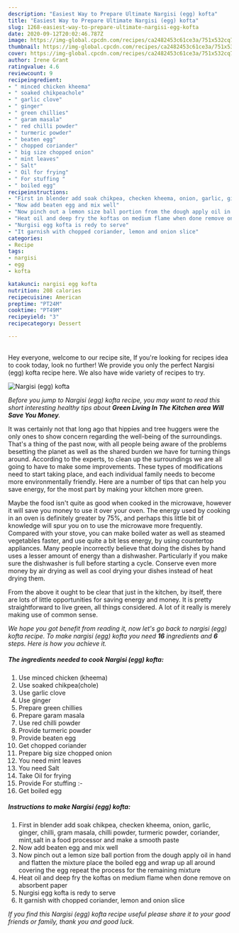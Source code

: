 ```yaml
---
description: "Easiest Way to Prepare Ultimate Nargisi (egg) kofta"
title: "Easiest Way to Prepare Ultimate Nargisi (egg) kofta"
slug: 1268-easiest-way-to-prepare-ultimate-nargisi-egg-kofta
date: 2020-09-12T20:02:46.787Z
image: https://img-global.cpcdn.com/recipes/ca2482453c61ce3a/751x532cq70/nargisi-egg-kofta-recipe-main-photo.jpg
thumbnail: https://img-global.cpcdn.com/recipes/ca2482453c61ce3a/751x532cq70/nargisi-egg-kofta-recipe-main-photo.jpg
cover: https://img-global.cpcdn.com/recipes/ca2482453c61ce3a/751x532cq70/nargisi-egg-kofta-recipe-main-photo.jpg
author: Irene Grant
ratingvalue: 4.6
reviewcount: 9
recipeingredient:
- " minced chicken kheema"
- " soaked chikpeachole"
- " garlic clove"
- " ginger"
- " green chillies"
- " garam masala"
- " red chilli powder"
- " turmeric powder"
- " beaten egg"
- " chopped coriander"
- " big size chopped onion"
- " mint leaves"
- " Salt"
- " Oil for frying"
- " For stuffing "
- " boiled egg"
recipeinstructions:
- "First in blender add soak chikpea, checken kheema, onion, garlic, ginger, chilli, gram masala, chilli powder, turmeric powder, coriander, mint,salt in a food processor and make a smooth paste"
- "Now add beaten egg and mix well"
- "Now pinch out a lemon size ball portion from the dough apply oil in hand and flatten the mixture place the boiled egg and wrap up all around covering the egg repeat the process for the remaining mixture"
- "Heat oil and deep fry the koftas on medium flame when done remove on absorbent paper"
- "Nurgisi egg kofta is redy to serve"
- "It garnish with chopped coriander, lemon and onion slice"
categories:
- Recipe
tags:
- nargisi
- egg
- kofta

katakunci: nargisi egg kofta 
nutrition: 208 calories
recipecuisine: American
preptime: "PT24M"
cooktime: "PT49M"
recipeyield: "3"
recipecategory: Dessert

---
```

<br>
Hey everyone, welcome to our recipe site, If you're looking for recipes idea to cook today, look no further! We provide you only the perfect Nargisi (egg) kofta recipe here. We also have wide variety of recipes to try.
<br>


![Nargisi (egg) kofta](https://img-global.cpcdn.com/recipes/ca2482453c61ce3a/751x532cq70/nargisi-egg-kofta-recipe-main-photo.jpg)

<i>Before you jump to Nargisi (egg) kofta recipe, you may want to read this short interesting healthy tips about 
<strong>Green Living In The Kitchen area Will Save You Money</strong>.</i>
</br>

It was certainly not that long ago that hippies and tree huggers were the only ones to show concern regarding the well-being of the surroundings. That's a thing of the past now, with all people being aware of the problems besetting the planet as well as the shared burden we have for turning things around. According to the experts, to clean up the surroundings we are all going to have to make some improvements. These types of modifications need to start taking place, and each individual family needs to become more environmentally friendly. Here are a number of tips that can help you save energy, for the most part by making your kitchen more green.

Maybe the food isn't quite as good when cooked in the microwave, however it will save you money to use it over your oven. The energy used by cooking in an oven is definitely greater by 75%, and perhaps this little bit of knowledge will spur you on to use the microwave more frequently. Compared with your stove, you can make boiled water as well as steamed vegetables faster, and use quite a bit less energy, by using countertop appliances. Many people incorrectly believe that doing the dishes by hand uses a lesser amount of energy than a dishwasher. Particularly if you make sure the dishwasher is full before starting a cycle. Conserve even more money by air drying as well as cool drying your dishes instead of heat drying them.

From the above it ought to be clear that just in the kitchen, by itself, there are lots of little opportunities for saving energy and money. It is pretty straightforward to live green, all things considered. A lot of it really is merely making use of common sense.


<i>We hope you got benefit from reading it, now let's go back to nargisi (egg) kofta recipe. To make nargisi (egg) kofta you need <strong>16</strong> ingredients and <strong>6</strong> steps. Here is how you achieve it.
</i>

##### The ingredients needed to cook Nargisi (egg) kofta:

1. Use  minced chicken (kheema)
1. Use  soaked chikpea(chole)
1. Use  garlic clove
1. Use  ginger
1. Prepare  green chillies
1. Prepare  garam masala
1. Use  red chilli powder
1. Provide  turmeric powder
1. Provide  beaten egg
1. Get  chopped coriander
1. Prepare  big size chopped onion
1. You need  mint leaves
1. You need  Salt
1. Take  Oil for frying
1. Provide  For stuffing :-
1. Get  boiled egg


##### Instructions to make Nargisi (egg) kofta:

1. First in blender add soak chikpea, checken kheema, onion, garlic, ginger, chilli, gram masala, chilli powder, turmeric powder, coriander, mint,salt in a food processor and make a smooth paste
1. Now add beaten egg and mix well
1. Now pinch out a lemon size ball portion from the dough apply oil in hand and flatten the mixture place the boiled egg and wrap up all around covering the egg repeat the process for the remaining mixture
1. Heat oil and deep fry the koftas on medium flame when done remove on absorbent paper
1. Nurgisi egg kofta is redy to serve
1. It garnish with chopped coriander, lemon and onion slice


<i>If you find this Nargisi (egg) kofta recipe useful please share it to your good friends or family, thank you and good luck.</i>
